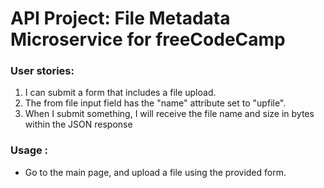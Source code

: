 
# API Project: File Metadata Microservice for freeCodeCamp

### User stories:

1. I can submit a form that includes a file upload.
2. The from file input field  has the "name" attribute set to "upfile".
3. When I submit something, I will receive the file name and size in bytes within the JSON response

### Usage :
* Go to the main page, and upload a file using the provided form.
